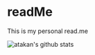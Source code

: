 # readMe
This is my personal read.me

![atakan's github stats](https://github-readme-stats.vercel.app/api?username=atakanars&count_private=true)
